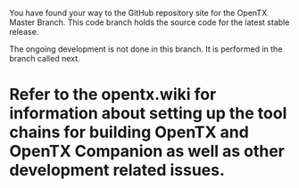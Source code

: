
You have found your way to the GitHub repository site for the OpenTX Master Branch. This code branch holds the source code for the latest stable release.    

The ongoing development is not done in this branch. It is performed in the branch called next.

Refer to the opentx.wiki for information about setting up the tool chains for building OpenTX and OpenTX Companion as well as other development related issues.
=======
